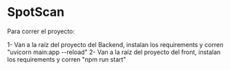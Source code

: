 # SpotScan

Para correr el proyecto:

1- Van a la raíz del proyecto del Backend, instalan los requirements y corren "uvicorn main:app --reload"
2- Van a la raíz del proyecto del front, instalan los requirements y corren "npm run start"
